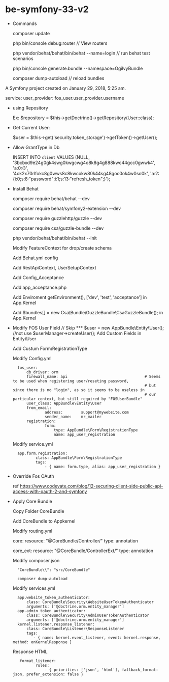 be-symfony-33-v2
================

- Commands

    composer update   
    
    php bin/console debug:router // View routers
    
    php vendor/behat/behat/bin/behat --name=login // run behat test scenarios
    
    php bin/console generate:bundle --namespace=OgilvyBundle
    
    composer dump-autoload // reload bundles

A Symfony project created on January 29, 2018, 5:25 am.

service:
        user_provider: fos_user.user_provider.username
        
- using Repository 

    Ex: $repository = $this->getDoctrine()->getRepository(User::class);
        
- Get Current User:

    $user = $this->get('security.token_storage')->getToken()->getUser();
    
- Allow GrantType in Db 

    INSERT INTO `client` VALUES (NULL, '3bcbxd9e24g0gk4swg0kwgcwg4o8k8g4g888kwc44gcc0gwwk4', 'a:0:{}', '4ok2x70rlfokc8g0wws8c8kwcokw80k44sg48goc0ok4w0so0k', 'a:2:{i:0;s:8:"password";i:1;s:13:"refresh_token";}');

- Install Behat
    
    composer require behat/behat --dev
    
    composer require behat/symfony2-extension --dev
    
    composer require guzzlehttp/guzzle --dev
    
    composer require csa/guzzle-bundle --dev
    
    php vendor/behat/behat/bin/behat --init
    
    Modify FeatureContext for drop/create schema 
    
    Add Behat.yml config
    
    Add RestApiContext, UserSetupContext
    
    Add Config_Acceptance
    
    Add app_acceptance.php
    
    Add Enviroment getEnvironment(), ['dev', 'test', 'acceptance'] in App.Kernel
    
    Add $bundles[] = new Csa\Bundle\GuzzleBundle\CsaGuzzleBundle(); in App.Kernel

    
- Modify FOS User Field // Skip
    *** $user = new AppBundle\Entity\User(); //not use $userManager->createUser();
    Add Custom Fields in Entity\User
    
    Add Custum Form\RegistrationType
    
    Modify Config.yml
    
        fos_user:
            db_driver: orm
            firewall_name: api                                  # Seems to be used when registering user/reseting password,
                                                                # but since there is no "login", as so it seems to be useless in
                                                                # our particular context, but still required by "FOSUserBundle"
            user_class: AppBundle\Entity\User
            from_email:
                    address:        support@mywebsite.com
                    sender_name:    mr_mailer
            registration:
                    form:
                        type: AppBundle\Form\RegistrationType
                        name: app_user_registration
                        
    Modify service.yml
        
        app.form.registration:
                class: AppBundle\Form\RegistrationType
                tags:
                    - { name: form.type, alias: app_user_registration }
    
- Override Fos OAuth 

    ref https://www.codevate.com/blog/12-securing-client-side-public-api-access-with-oauth-2-and-symfony
    
- Apply Core Bundle

    Copy Folder CoreBundle
    
    Add CoreBundle to Appkernel
    
    Modify routing.yml
    
    core:
        resource: "@CoreBundle/Controller/"
        type:     annotation
    
    core_ext:
        resource: "@CoreBundle/ControllerExt/"
        type:     annotation

    Modify composer.json 
    
        "CoreBundle\\": "src/CoreBundle"
        
        composer dump-autoload
        
    Modify services.yml
    
        app.website_token_authenticator:
            class: CoreBundle\Security\WebsiteUserTokenAuthenticator
            arguments: ['@doctrine.orm.entity_manager']
        app.admin_token_authenticator:
            class: CoreBundle\Security\AdminUserTokenAuthenticator
            arguments: ['@doctrine.orm.entity_manager']
        kernel.listener.response_listener:
            class: CoreBundle\Listener\ResponseListener
            tags:
               - { name: kernel.event_listener, event: kernel.response, method: onKernelResponse }
                   
    
    Response HTML
    
         format_listener:
                rules:
                    - { priorities: ['json', 'html'], fallback_format: json, prefer_extension: false }